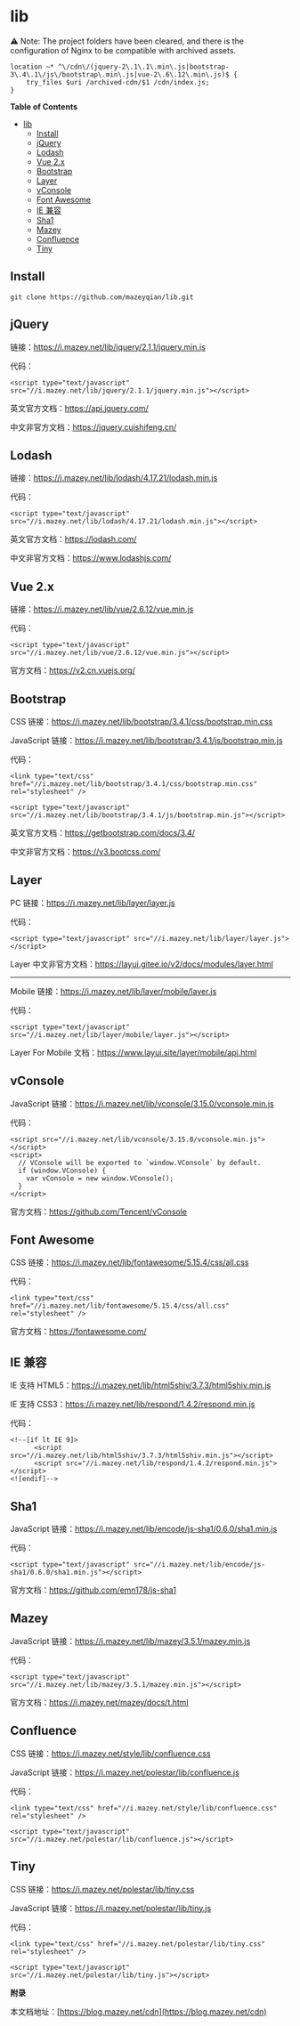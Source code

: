# lib

⚠️ Note: The project folders have been cleared, and there is the configuration of Nginx to be compatible with archived assets.

```
location ~* ^\/cdn\/(jquery-2\.1\.1\.min\.js|bootstrap-3\.4\.1\/js\/bootstrap\.min\.js|vue-2\.6\.12\.min\.js)$ {
    try_files $uri /archived-cdn/$1 /cdn/index.js;
}
```

**Table of Contents**

- [lib](#lib)
  - [Install](#install)
  - [jQuery](#jquery)
  - [Lodash](#lodash)
  - [Vue 2.x](#vue-2x)
  - [Bootstrap](#bootstrap)
  - [Layer](#layer)
  - [vConsole](#vconsole)
  - [Font Awesome](#font-awesome)
  - [IE 兼容](#ie-兼容)
  - [Sha1](#sha1)
  - [Mazey](#mazey)
  - [Confluence](#confluence)
  - [Tiny](#tiny)

## Install

```
git clone https://github.com/mazeyqian/lib.git
```

<!-- Page - Begin -->

## jQuery

链接：https://i.mazey.net/lib/jquery/2.1.1/jquery.min.js

代码：

```
<script type="text/javascript" src="//i.mazey.net/lib/jquery/2.1.1/jquery.min.js"></script>
```

英文官方文档：https://api.jquery.com/

中文非官方文档：https://jquery.cuishifeng.cn/

## Lodash

链接：https://i.mazey.net/lib/lodash/4.17.21/lodash.min.js

代码：

```
<script type="text/javascript" src="//i.mazey.net/lib/lodash/4.17.21/lodash.min.js"></script>
```

英文官方文档：https://lodash.com/

中文非官方文档：https://www.lodashjs.com/

## Vue 2.x

链接：https://i.mazey.net/lib/vue/2.6.12/vue.min.js

代码：

```
<script type="text/javascript" src="//i.mazey.net/lib/vue/2.6.12/vue.min.js"></script>
```

官方文档：https://v2.cn.vuejs.org/

## Bootstrap

CSS 链接：https://i.mazey.net/lib/bootstrap/3.4.1/css/bootstrap.min.css

JavaScript 链接：https://i.mazey.net/lib/bootstrap/3.4.1/js/bootstrap.min.js

代码：

```
<link type="text/css" href="//i.mazey.net/lib/bootstrap/3.4.1/css/bootstrap.min.css" rel="stylesheet" />

<script type="text/javascript" src="//i.mazey.net/lib/bootstrap/3.4.1/js/bootstrap.min.js"></script>
```

英文官方文档：https://getbootstrap.com/docs/3.4/

中文非官方文档：https://v3.bootcss.com/

## Layer

PC 链接：https://i.mazey.net/lib/layer/layer.js

代码：

```
<script type="text/javascript" src="//i.mazey.net/lib/layer/layer.js"></script>
```

Layer 中文非官方文档：https://layui.gitee.io/v2/docs/modules/layer.html

---

Mobile 链接：https://i.mazey.net/lib/layer/mobile/layer.js

代码：

```
<script type="text/javascript" src="//i.mazey.net/lib/layer/mobile/layer.js"></script>
```

Layer For Mobile 文档：https://www.layui.site/layer/mobile/api.html

## vConsole

JavaScript 链接：https://i.mazey.net/lib/vconsole/3.15.0/vconsole.min.js

代码：

```
<script src="//i.mazey.net/lib/vconsole/3.15.0/vconsole.min.js"></script>
<script>
  // VConsole will be exported to `window.VConsole` by default.
  if (window.VConsole) {
    var vConsole = new window.VConsole();
  }
</script>
```

官方文档：https://github.com/Tencent/vConsole

## Font Awesome

CSS 链接：https://i.mazey.net/lib/fontawesome/5.15.4/css/all.css

代码：

```
<link type="text/css" href="//i.mazey.net/lib/fontawesome/5.15.4/css/all.css" rel="stylesheet" />
```

官方文档：https://fontawesome.com/

## IE 兼容

IE 支持 HTML5：https://i.mazey.net/lib/html5shiv/3.7.3/html5shiv.min.js

IE 支持 CSS3：https://i.mazey.net/lib/respond/1.4.2/respond.min.js

代码：

```
<!--[if lt IE 9]>
      <script src="//i.mazey.net/lib/html5shiv/3.7.3/html5shiv.min.js"></script>
      <script src="//i.mazey.net/lib/respond/1.4.2/respond.min.js"></script>
<![endif]-->
```

## Sha1

JavaScript 链接：https://i.mazey.net/lib/encode/js-sha1/0.6.0/sha1.min.js

代码：

```
<script type="text/javascript" src="//i.mazey.net/lib/encode/js-sha1/0.6.0/sha1.min.js"></script>
```

官方文档：https://github.com/emn178/js-sha1

## Mazey

JavaScript 链接：https://i.mazey.net/lib/mazey/3.5.1/mazey.min.js

代码：

```
<script type="text/javascript" src="//i.mazey.net/lib/mazey/3.5.1/mazey.min.js"></script>
```

官方文档：https://i.mazey.net/mazey/docs/t.html

## Confluence

CSS 链接：https://i.mazey.net/style/lib/confluence.css

JavaScript 链接：https://i.mazey.net/polestar/lib/confluence.js

代码：

```
<link type="text/css" href="//i.mazey.net/style/lib/confluence.css" rel="stylesheet" />

<script type="text/javascript" src="//i.mazey.net/polestar/lib/confluence.js"></script>
```

## Tiny

CSS 链接：https://i.mazey.net/polestar/lib/tiny.css

JavaScript 链接：https://i.mazey.net/polestar/lib/tiny.js

代码：

```
<link type="text/css" href="//i.mazey.net/polestar/lib/tiny.css" rel="stylesheet" />

<script type="text/javascript" src="//i.mazey.net/polestar/lib/tiny.js"></script>
```

**附录**

本文档地址：[https://blog.mazey.net/cdn](https://blog.mazey.net/cdn)

<!-- Page - End -->
